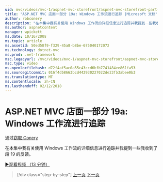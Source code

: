 ```yaml
---
uid: mvc/videos/mvc-1/aspnet-mvc-storefront/aspnet-mvc-storefront-part-19a-windows-workflow-followup
title: "ASP.NET MVC 店面一部分 19a: Windows 工作流进行追踪 |Microsoft 文档"
author: robconery
description: "在本集中我有关使用 Windows 工作流的详细信息进行追踪并我提到一些我收到了段 19 的反馈。"
ms.author: aspnetcontent
manager: wpickett
ms.date: 10/16/2008
ms.topic: article
ms.assetid: 50ed58f9-f329-45a8-b8be-675040172072
ms.technology: dotnet-mvc
ms.prod: .net-framework
msc.legacyurl: /mvc/videos/mvc-1/aspnet-mvc-storefront/aspnet-mvc-storefront-part-19a-windows-workflow-followup
msc.type: video
ms.openlocfilehash: d72f4af5ac0a55c43ccd6bfb7741484ee861fa53
ms.sourcegitcommit: 016f4d58663bcd442930227022de23fb3abee0b3
ms.translationtype: MT
ms.contentlocale: zh-CN
ms.lasthandoff: 02/12/2018
---
```

<a name="aspnet-mvc-storefront-part-19a-windows-workflow-followup"></a>ASP.NET MVC 店面一部分 19a: Windows 工作流进行追踪
====================
通过[窃取 Conery](https://github.com/robconery)

在本集中我有关使用 Windows 工作流的详细信息进行追踪并我提到一些我收到了段 19 的反馈。

[&#9654;观看视频 （13 分钟）](https://channel9.msdn.com/Blogs/ASP-NET-Site-Videos/aspnet-mvc-storefront-part-19a-windows-workflow-followup)

>[!div class="step-by-step"]
[上一页](aspnet-mvc-storefront-part-19-processing-orders-with-windows-workflow.md)
[下一页](aspnet-mvc-storefront-part-20-logging.md)
